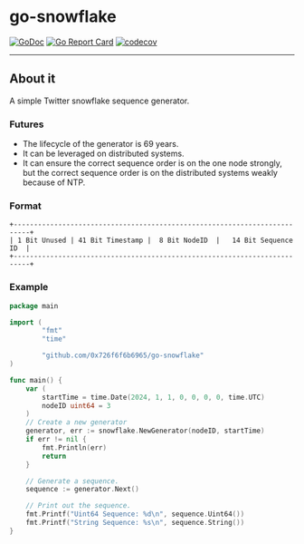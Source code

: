 # go-snowflake

[![GoDoc](https://godoc.org/github.com/0x726f6f6b6965/go-snowflake?status.svg)](https://godoc.org/github.com/0x726f6f6b6965/go-snowflake)
[![Go Report Card](https://goreportcard.com/badge/github.com/0x726f6f6b6965/go-snowflake)](https://goreportcard.com/report/github.com/0x726f6f6b6965/go-snowflake)
[![codecov](https://codecov.io/gh/0x726f6f6b6965/go-snowflake/branch/main/graph/badge.svg)](https://codecov.io/gh/0x726f6f6b6965/go-snowflake)

---
## About it
A simple Twitter snowflake sequence generator. 
### Futures 
- The lifecycle of the generator is 69 years.
- It can be leveraged on distributed systems.
- It can ensure the correct sequence order is on the one node strongly, but the correct sequence order is on the distributed systems weakly because of NTP.

### Format
```
+--------------------------------------------------------------------------+
| 1 Bit Unused | 41 Bit Timestamp |  8 Bit NodeID  |   14 Bit Sequence ID  |
+--------------------------------------------------------------------------+
```

### Example

```go
package main

import (
        "fmt"
        "time"

        "github.com/0x726f6f6b6965/go-snowflake"
)

func main() {
    var (
        startTime = time.Date(2024, 1, 1, 0, 0, 0, 0, time.UTC)
        nodeID uint64 = 3
    )
	// Create a new generator 
	generator, err := snowflake.NewGenerator(nodeID, startTime)
	if err != nil {
		fmt.Println(err)
		return
	}

	// Generate a sequence.
	sequence := generator.Next()

	// Print out the sequence.
	fmt.Printf("Uint64 Sequence: %d\n", sequence.Uint64())
	fmt.Printf("String Sequence: %s\n", sequence.String())
}
```
